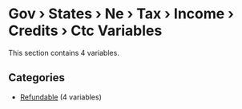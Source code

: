 # Gov › States › Ne › Tax › Income › Credits › Ctc Variables

This section contains 4 variables.

## Categories

- [Refundable](refundable/index.md) (4 variables)
